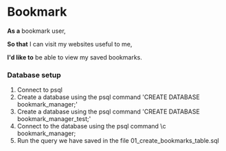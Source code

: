 # Bookmark


**As a** bookmark user,

**So that** I can visit my websites useful to me,

**I'd like to** be able to view my saved bookmarks.


### Database setup

1. Connect to psql
2. Create a database using the psql command 'CREATE DATABASE bookmark_manager;'
3. Create a database using the psql command 'CREATE DATABASE bookmark_manager_test;'
4. Connect to the database using the psql command \c bookmark_manager;
5. Run the query we have saved in the file 01_create_bookmarks_table.sql
